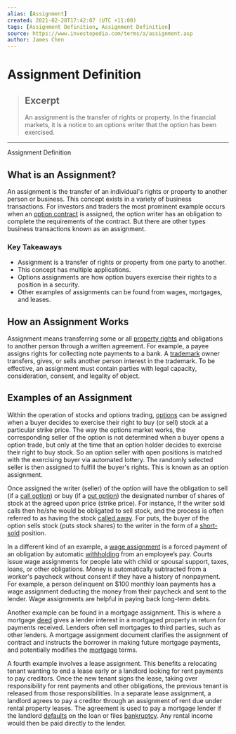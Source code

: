 ```yaml
---
alias: [Assignment]
created: 2021-02-28T17:42:07 (UTC +11:00)
tags: [Assignment Definition, Assignment Definition]
source: https://www.investopedia.com/terms/a/assignment.asp
author: James Chen
---
```


# Assignment Definition

> ## Excerpt
> An assignment is the transfer of rights or property. In the financial markets, it is a notice to an options writer that the option has been exercised.

---

Assignment Definition
## What is an Assignment?

An assignment is the transfer of an individual's rights or property to another person or business. This concept exists in a variety of business transactions. For investors and traders the most prominent example occurs when an [option contract](https://www.investopedia.com/terms/o/optionscontract.asp) is assigned, the option writer has an obligation to complete the requirements of the contract. But there are other types business transactions known as an assignment.

### Key Takeaways

-   Assignment is a transfer of rights or property from one party to another.
-   This concept has multiple applications.
-   Options assignments are how option buyers exercise their rights to a position in a security.
-   Other examples of assignments can be found from wages, mortgages, and leases.

## How an Assignment Works

Assignment means transferring some or all [property rights](https://www.investopedia.com/terms/p/property_rights.asp) and obligations to another person through a written agreement. For example, a payee assigns rights for collecting note payments to a bank. A [trademark](https://www.investopedia.com/terms/t/trademark.asp) owner transfers, gives, or sells another person interest in the trademark. To be effective, an assignment must contain parties with legal capacity, consideration, consent, and legality of object.

## Examples of an Assignment

Within the operation of stocks and options trading, [options](https://www.investopedia.com/terms/o/option.asp) can be assigned when a buyer decides to exercise their right to buy (or sell) stock at a particular strike price. The way the options market works, the corresponding seller of the option is not determined when a buyer opens a option trade, but only at the time that an option holder decides to exercise their right to buy stock. So an option seller with open positions is matched with the exercising buyer via automated lottery. The randomly selected seller is then assigned to fulfill the buyer's rights. This is known as an option assignment.

Once assigned the writer (seller) of the option will have the obligation to sell (if a [call option](https://www.investopedia.com/terms/c/calloption.asp)) or buy (if a [put option](https://www.investopedia.com/terms/p/putoption.asp)) the designated number of shares of stock at the agreed upon price (strike price). For instance, If the writer sold calls then he/she would be obligated to sell stock, and the process is often referred to as having the stock [called away](https://www.investopedia.com/terms/c/calledaway.asp). For puts, the buyer of the option sells stock (puts stock shares) to the writer in the form of a [short-sold](https://www.investopedia.com/terms/s/shortselling.asp) position.

In a different kind of an example, a [wage assignment](https://www.investopedia.com/terms/w/wage-assignment.asp) is a forced payment of an obligation by automatic [withholding](https://www.investopedia.com/terms/w/withholding.asp) from an employee’s pay. Courts issue wage assignments for people late with child or spousal support, taxes, loans, or other obligations. Money is automatically subtracted from a worker's paycheck without consent if they have a history of nonpayment. For example, a person delinquent on $100 monthly loan payments has a wage assignment deducting the money from their paycheck and sent to the lender. Wage assignments are helpful in paying back long-term debts.

Another example can be found in a mortgage assignment. This is where a mortgage [deed](https://www.investopedia.com/terms/d/deed.asp) gives a lender interest in a mortgaged property in return for payments received. Lenders often sell mortgages to third parties, such as other lenders. A mortgage assignment document clarifies the assignment of contract and instructs the borrower in making future mortgage payments, and potentially modifies the [mortgage](https://www.investopedia.com/terms/m/mortgage.asp) terms.

A fourth example involves a lease assignment. This benefits a relocating tenant wanting to end a lease early or a landlord looking for rent payments to pay creditors. Once the new tenant signs the lease, taking over responsibility for rent payments and other obligations, the previous tenant is released from those responsibilities. In a separate lease assignment, a landlord agrees to pay a creditor through an assignment of rent due under rental property leases. The agreement is used to pay a mortgage lender if the landlord [defaults](https://www.investopedia.com/terms/d/default2.asp) on the loan or files [bankruptcy](https://www.investopedia.com/terms/b/bankruptcy.asp). Any rental income would then be paid directly to the lender.
